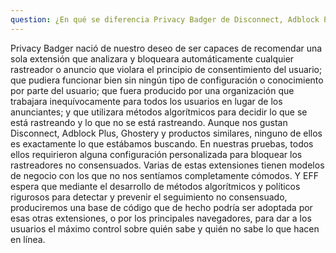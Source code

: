 ```yaml
---
question: ¿En qué se diferencia Privacy Badger de Disconnect, Adblock Plus, Ghostery y otras extensiones de bloqueo? 1
---
```


Privacy Badger nació de nuestro deseo de ser capaces de recomendar una sola extensión que analizara y bloqueara automáticamente cualquier rastreador o anuncio que violara el principio de consentimiento del usuario; que pudiera funcionar bien sin ningún tipo de configuración o conocimiento por parte del usuario; que fuera producido por una organización que trabajara inequívocamente para todos los usuarios en lugar de los anunciantes; y que utilizara métodos algorítmicos para decidir lo que se está rastreando y lo que no se está rastreando. Aunque nos gustan Disconnect, Adblock Plus, Ghostery y productos similares, ninguno de ellos es exactamente lo que estábamos buscando. En nuestras pruebas, todos ellos requirieron alguna configuración personalizada para bloquear los rastreadores no consensuados. Varias de estas extensiones tienen modelos de negocio con los que no nos sentíamos completamente cómodos. Y EFF espera que mediante el desarrollo de métodos algorítmicos y políticos rigurosos para detectar y prevenir el seguimiento no consensuado, produciremos una base de código que de hecho podría ser adoptada por esas otras extensiones, o por los principales navegadores, para dar a los usuarios el máximo control sobre quién sabe y quién no sabe lo que hacen en línea.
